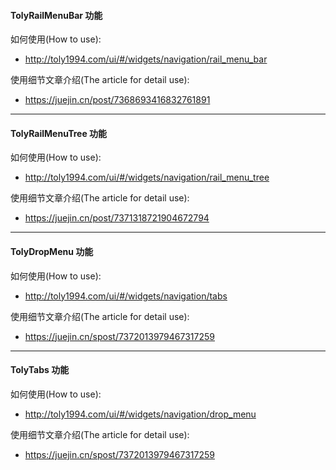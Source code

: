 #### TolyRailMenuBar 功能

如何使用(How to use):
- http://toly1994.com/ui/#/widgets/navigation/rail_menu_bar

使用细节文章介绍(The article for detail  use):
- https://juejin.cn/post/7368693416832761891


---

#### TolyRailMenuTree 功能

如何使用(How to use):
- http://toly1994.com/ui/#/widgets/navigation/rail_menu_tree

使用细节文章介绍(The article for detail  use):
- https://juejin.cn/post/7371318721904672794

---

#### TolyDropMenu 功能

如何使用(How to use):
- http://toly1994.com/ui/#/widgets/navigation/tabs

使用细节文章介绍(The article for detail  use):
- https://juejin.cn/spost/7372013979467317259

---

#### TolyTabs 功能

如何使用(How to use):
- http://toly1994.com/ui/#/widgets/navigation/drop_menu

使用细节文章介绍(The article for detail  use):
- https://juejin.cn/spost/7372013979467317259